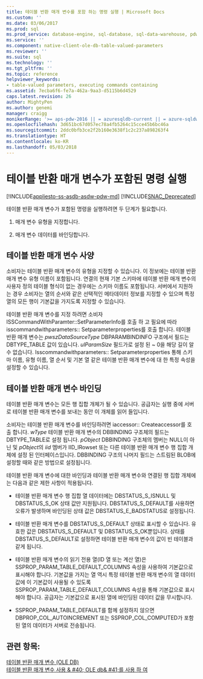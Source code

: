 ```yaml
---
title: 테이블 반환 매개 변수를 포함 하는 명령 실행 | Microsoft Docs
ms.custom: ''
ms.date: 03/06/2017
ms.prod: sql
ms.prod_service: database-engine, sql-database, sql-data-warehouse, pdw
ms.service: ''
ms.component: native-client-ole-db-table-valued-parameters
ms.reviewer: ''
ms.suite: sql
ms.technology: ''
ms.tgt_pltfrm: ''
ms.topic: reference
helpviewer_keywords:
- table-valued parameters, executing commands containing
ms.assetid: 7ecba6f6-fe7a-462a-9aa3-d5115b6d4529
caps.latest.revision: 26
author: MightyPen
ms.author: genemi
manager: craigg
monikerRange: '>= aps-pdw-2016 || = azuresqldb-current || = azure-sqldw-latest || >= sql-server-2016 || = sqlallproducts-allversions'
ms.openlocfilehash: 3d651bc67d057ec78a4fb5264c15cce45b6bc46a
ms.sourcegitcommit: 2ddc0bfb3ce2f2b160e3638f1c2c237a898263f4
ms.translationtype: HT
ms.contentlocale: ko-KR
ms.lasthandoff: 05/03/2018
---
```

# <a name="executing-commands-containing-table-valued-parameters"></a>테이블 반환 매개 변수가 포함된 명령 실행
[!INCLUDE[appliesto-ss-asdb-asdw-pdw-md](../../includes/appliesto-ss-asdb-asdw-pdw-md.md)]
[!INCLUDE[SNAC_Deprecated](../../includes/snac-deprecated.md)]

  테이블 반환 매개 변수가 포함된 명령을 실행하려면 두 단계가 필요합니다.  
  
1.  매개 변수 유형을 지정합니다.  
  
2.  매개 변수 데이터를 바인딩합니다.  
  
## <a name="table-valued-parameter-specification"></a>테이블 반환 매개 변수 사양  
 소비자는 테이블 반환 매개 변수의 유형을 지정할 수 있습니다. 이 정보에는 테이블 반환 매개 변수 유형 이름이 포함됩니다. 연결의 현재 기본 스키마에 테이블 반환 매개 변수의 사용자 정의 테이블 형식이 없는 경우에는 스키마 이름도 포함됩니다. 서버에서 지원하는 경우 소비자는 열의 순서와 같은 선택적인 메타데이터 정보를 지정할 수 있으며 특정 열의 모든 행이 기본값을 가지도록 지정할 수 있습니다.  
  
 테이블 반환 매개 변수를 지정 하려면 소비자 ISSCommandWithParamter::SetParameterInfo를 호출 하 고 필요에 따라 isscommandwithparameters:: Setparameterproperties를 호출 합니다. 테이블 반환 매개 변수는 *pwszDataSourceType* DBPARAMBINDINFO 구조에서 필드는 DBTYPE_TABLE 값이 있습니다. *ulParamSize* 필드가로 설정 된 ~ 0을 해당 길이 알 수 없습니다. Isscommandwithparameters:: Setparameterproperties 통해 스키마 이름, 유형 이름, 열 순서 및 기본 열 같은 테이블 반환 매개 변수에 대 한 특정 속성을 설정할 수 있습니다.  
  
## <a name="table-valued-parameter-binding"></a>테이블 반환 매개 변수 바인딩  
 테이블 반환 매개 변수는 모든 행 집합 개체가 될 수 있습니다. 공급자는 실행 중에 서버로 테이블 반환 매개 변수를 보내는 동안 이 개체를 읽어 들입니다.  
  
 소비자는 테이블 반환 매개 변수를 바인딩하려면 iaccessor:: Createaccessor를 호출 합니다. *wType* 테이블 반환 매개 변수의 DBBINDING 구조체의 필드는 DBTYPE_TABLE로 설정 됩니다. *pObject* DBBINDING 구조체의 멤버는 NULL이 아닌 및 *pObject*의 *iid* 멤버가 IID_IRowset 또는 다른 테이블 반환 매개 변수 행 집합 개체에 설정 된 인터페이스입니다. DBBINDING 구조의 나머지 필드는 스트림된 BLOB에 설정할 때와 같은 방법으로 설정됩니다.  
  
 테이블 반환 매개 변수에 대한 바인딩과 테이블 반환 매개 변수와 연결된 행 집합 개체에는 다음과 같은 제한 사항이 적용됩니다.  
  
-   테이블 반환 매개 변수 행 집합 열 데이터에는 DBSTATUS_S_ISNULL 및 DBSTATUS_S_OK 상태 값만 지원됩니다. DBSTATUS_S_DEFAULT를 사용하면 오류가 발생하며 바인딩된 상태 값은 DBSTATUS_E_BADSTATUS로 설정됩니다.  
  
-   테이블 반환 매개 변수를 DBSTATUS_S_DEFAULT 상태로 표시할 수 있습니다. 유효한 값은 DBSTATUS_S_DEFAULT 및 DBSTATUS_S_OK뿐입니다. 상태를 DBSTATUS_S_DEFAULT로 설정하면 테이블 반환 매개 변수의 값이 빈 테이블과 같게 됩니다.  
  
-   테이블 반환 매개 변수의 읽기 전용 열(ID 열 또는 계산 열)은 SSPROP_PARAM_TABLE_DEFAULT_COLUMNS 속성을 사용하여 기본값으로 표시해야 합니다. 기본값을 가지는 열 역시 특정 테이블 반환 매개 변수의 열 데이터 값에 이 기본값이 사용될 수 있도록 SSPROP_PARAM_TABLE_DEFAULT_COLUMNS 속성을 통해 기본값으로 표시해야 합니다. 공급자는 기본값으로 표시된 열에 바인딩된 데이터 값을 무시합니다.  
  
-   SSPROP_PARAM_TABLE_DEFAULT를 함께 설정하지 않으면 DBPROP_COL_AUTOINCREMENT 또는 SSPROP_COL_COMPUTED가 포함된 열의 데이터가 서버로 전송됩니다.  
  
## <a name="see-also"></a>관련 항목:  
 [테이블 반환 매개 변수 &#40;OLE DB&#41;](../../relational-databases/native-client-ole-db-table-valued-parameters/table-valued-parameters-ole-db.md)   
 [테이블 반환 매개 변수 사용 & #40; OLE db& #41;를 사용 하 여](../../relational-databases/native-client-ole-db-how-to/use-table-valued-parameters-ole-db.md)  
  
  
